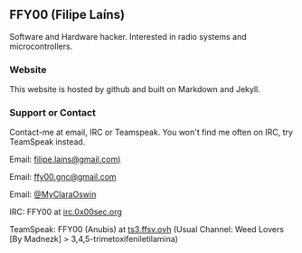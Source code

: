 ## FFY00 (Filipe Laíns)

Software and Hardware hacker. Interested in radio systems and microcontrollers.

### Website

This website is hosted by github and built on Markdown and Jekyll.

### Support or Contact

Contact-me at email, IRC or Teamspeak. You won't find me often on IRC, try TeamSpeak instead.

Email: [filipe.lains@gmail.com)](mailto:filipe.lains@gmail.com)

Email: [ffy00.gnc@gmail.com](mailto:ffy00.gnc@gmail.com)

Email: [@MyClaraOswin](https://twitter.com/MyClaraOswin)

IRC: FFY00 at [irc.0x00sec.org](irc:irc.0x00sec.org)

TeamSpeak: FFY00 (Anubis) at [ts3.ffsv.ovh](ts3server://ts3.ffsv.ovh) (Usual Channel: Weed Lovers [By Madnezk] > 3,4,5-trimetoxifeniletilamina)
